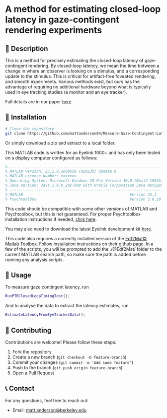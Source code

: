 # A method for estimating closed-loop latency in gaze-contingent rendering experiments

## 📌 Description
This is a method for precisely estimating the closed-loop latency of gaze-contingent rendering. By closed-loop latency, we mean the time between a change in where an observer is looking on a stimulus, and a corresponding update to the stimulus. This is critical for artifact-free foveated rendering, and smooth experiments. Various methods exist, but ours has the advantage of requiring no additional hardware beyond what is typically used in eye tracking studies (a monitor and an eye tracker).

Full details are in our paper [here](https://google.com)

## 🚀 Installation

```bash
# Clone the repository
git clone https://github.com/mattanderson94/Measure-Gaze-Contingent-Latency.git

```
Or simply download a zip and extract to a local folder.

This MATLAB code is written for an Eyelink 1000+ and has only been tested on a display computer configured as follows:
```MATLAB
% -----------------------------------------------------------------------------------------------------
% MATLAB Version: 23.2.0.2668659 (R2023b) Update 9
% MATLAB License Number: xxxxxxx
% Operating System: Microsoft Windows 10 Pro Version 10.0 (Build 19045)
% Java Version: Java 1.8.0_202-b08 with Oracle Corporation Java HotSpot(TM) 64-Bit Server VM mixed mode
% -----------------------------------------------------------------------------------------------------
% MATLAB                                                Version 23.2        (R2023b)    
% Psychtoolbox                                          Version 3.0.19      17 February
```

This code should be compatible with some other versions of MATLAB and Psychtoolbox, but this is not guaranteed. For proper Psychtoolbox installation instructions if needed, [click here](http://psychtoolbox.org/download).

You may also need to download the latest Eyelink development kit [here](https://www.sr-research.com/support/forum-9.html).

This code also requires a correctly installed version of the [Edf2Mat© Matlab Toolbox](https://github.com/uzh/edf-converter). Follow installation instructions on their github page. In a few of the scripts, you will be prompted to add the ./@Edf2Mat/ folder to the current MATLAB search path, so make sure the path is added before running any analysis scripts. 

## 📖 Usage

To measure gaze contingent latency, run 
```MATLAB
RunPTBClosedLoopTimingTest();
```

And to analyse the data to extract the latency estimates, run
```MATLAB
EstimateLatencyFromEyeTrackerData();
```

## 🤝 Contributing

Contributions are welcome! Please follow these steps:
1. Fork the repository
2. Create a new branch (`git checkout -b feature-branch`)
3. Commit your changes (`git commit -m 'Add some feature'`)
4. Push to the branch (`git push origin feature-branch`)
5. Open a Pull Request


## 📞 Contact
For any questions, feel free to reach out:
- Email: matt.anderson@berkeley.edu

